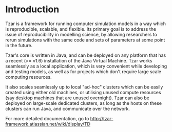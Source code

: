 # Introduction #

Tzar is a framework for running computer simulation models in a way which is reproducible, scalable, and flexible. Its primary goal is to address the issue of reproducibility in modelling science, by allowing researchers to rerun simulations with the same code and sets of parameters at some point in the future.

Tzar's core is written in Java, and can be deployed on any platform that has a recent (>= v1.6) installation of the Java Virtual Machine. Tzar works seamlessly as a local application, which is very convenient while developing and testing models, as well as for projects which don't require large scale computing resources.

It also scales seamlessly up to local "ad-hoc" clusters which can be easily created using either old machines, or utilising unused compute resources (say desktop machines that are unused overnight). Tzar can also be deployed on large-scale dedicated clusters, as long as the hosts on these clusters can run Java, and communicate over the network.

For more detailed documentation, go to http://tzar-framework.atlassian.net/wiki/display/TD